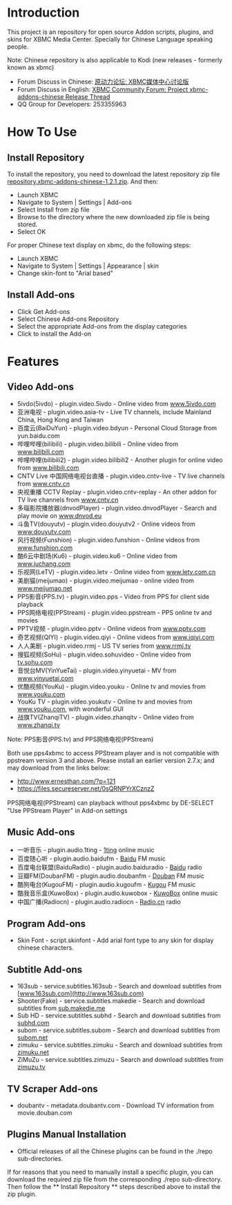 # Introduction

This project is an repository for open source Addon scripts, plugins, and skins for XBMC Media Center. Specially for Chinese Language speaking people.

Note: Chinese repository is also applicable to Kodi (new releases - formerly known as xbmc)

* Forum Discuss in Chinese: [原动力论坛: XBMC媒体中心讨论版][1]
* Forum Discuss in English: [XBMC Community Forum: Project xbmc-addons-chinese Release Thread][2]
* QQ Group for Developers: 253355963

# How To Use

## Install Repository

To install the repository, you need to download the latest repository zip file [repository.xbmc-addons-chinese-1.2.1.zip][3]. And then:
* Launch XBMC
* Navigate to System | Settings | Add-ons
* Select Install from zip file
* Browse to the directory where the new downloaded zip file is being stored.
* Select OK

For proper Chinese text display on xbmc, do the following steps:
* Launch XBMC
* Navigate to System | Settings | Appearance | skin
* Change skin-font to "Arial based"

## Install Add-ons

* Click Get Add-ons
* Select Chinese Add-ons Repository
* Select the appropriate Add-ons from the display categories
* Click to install the Add-on

# Features

## Video Add-ons

* 5ivdo(5ivdo) - plugin.video.5ivdo - Online video from www.5ivdo.com
* 亚洲电视 - plugin.video.asia-tv - Live TV channels, include Mainland China, Hong Kong and Taiwan
* 百度云(BaiDuYun) - plugin.video.bdyun - Personal Cloud Storage from yun.baidu.com
* 哔哩哔哩(bilibili) - plugin.video.bilibili - Online video from www.bilibili.com
* 哔哩哔哩(bilibili2) - plugin.video.bilibili2 - Another plugin for online video from www.bilibili.com
* CNTV Live 中国网络电视台直播 - plugin.video.cntv-live - TV live channels from www.cntv.cn
* 央视重播 CCTV Replay - plugin.video.cntv-replay - An other addon for TV live channels from www.cntv.cn
* 多瑙影院播放器(dnvodPlayer) - plugin.video.dnvodPlayer - Search and play movie on www.dnvod.eu
* 斗鱼TV(douyutv) - plugin.video.douyutv2 - Online videos from www.douyutv.com
* 风行视频(Funshion) - plugin.video.funshion - Online videos from www.funshion.com
* 酷6云中剧场(Ku6) - plugin.video.ku6 - Online video from www.juchang.com
* 乐视网(LeTV) - plugin.video.letv - Online video from www.letv.com.cn
* 美剧猫(meijumao) - plugin.video.meijumao - online video from www.meijumao.net
* PPS影音(PPS.tv) - plugin.video.pps - Video from PPS for client side playback
* PPS网络电视(PPStream) - plugin.video.ppstream - PPS online tv and movies
* PPTV视频 - plugin.video.pptv - Online videos from www.pptv.com
* 奇艺视频(QIYI) - plugin.video.qiyi - Online videos from www.iqiyi.com
* 人人美剧 - plugin.video.rrmj - US TV series from www.rrmj.tv
* 搜狐视频(SoHu) - plugin.video.sohuvideo - Online video from [tv.sohu.com](http://tv.sohu.com/)
* 音悦台MV(YinYueTai) - plugin.video.yinyuetai - MV from www.yinyuetai.com
* 优酷视频(YouKu) - plugin.video.youku - Online tv and movies from www.youku.com
* YouKu TV - plugin.video.youkutv - Online tv and movies from www.youku.com, with wonderful GUI
* 战旗TV(ZhanqiTV) - plugin.video.zhanqitv - Online video from www.zhanqi.tv

Note: PPS影音(PPS.tv) and PPS网络电视(PPStream)

Both use pps4xbmc to access PPStream player and is not compatible with ppstream version 3 and above.
Please install an earlier version 2.7.x; and may download from the links below:
* http://www.ernesthan.com/?p=121
* https://files.secureserver.net/0sQRNPYrXCznzZ
 
PPS网络电视(PPStream) can playback without pps4xbmc by DE-SELECT "Use PPStream Player" in Add-on settings

## Music Add-ons

* 一听音乐 - plugin.audio.1ting - [1ting](http://www.1ting.com) online music
* 百度随心听 - plugin.audio.baidufm - [Baidu](http://fm.baidu.com) FM music
* 百度电台联盟(BaiduRadio) - plugin.audio.baiduradio - [Baidu](http://list.mp3.baidu.com/radio/iframe.html) radio
* 豆瓣FM(DoubanFM) - plugin.audio.doubanfm - [Douban](http://douban.fm/) FM music
* 酷狗电台(KugouFM) - plugin.audio.kugoufm - [Kugou](http://m.kugou.com) FM music
* 酷我音乐盒(KuwoBox) - plugin.audio.kuwobox - [KuwoBox](http://www.kuwo.cn/) online music
* 中国广播(Radiocn) - plugin.audio.radiocn - [Radio.cn](http://www.radio.cn/) radio

## Program Add-ons

* Skin Font - script.skinfont - Add arial font type to any skin for display chinese characters. 

## Subtitle Add-ons

* 163sub - service.subtitles.163sub - Search and download subtitles from [www.163sub.com](http://www.163sub.com)
* Shooter(Fake) - service.subtitles.makedie - Search and download subtitles from [sub.makedie.me](http://sub.makedie.me)
* Sub HD - service.subtitles.subhd - Search and download subtitles from [subhd.com](http://subhd.com)
* subom - service.subtitles.subom - Search and download subtitles from [subom.net](http://subom.net/)
* zimuku - service.subtitles.zimuku - Search and download subtitles from [zimuku.net](http://www.zimuku.net)
* ZiMuZu - service.subtitles.zimuzu - Search and download subtitles from [zimuzu.tv](http://www.zimuzu.tv)

## TV Scraper Add-ons

* doubantv - metadata.doubantv.com - Download TV information from movie.douban.com

## Plugins Manual Installation

* Official releases of all the Chinese plugins can be found in the ./repo sub-directories.

If for reasons that you need to manually install a specific plugin, you can download the required zip file from the corresponding ./repo sub-directory. Then follow the ** Install Repository ** steps described above to install the zip plugin. 

[1]: http://bbs.htpc1.com/forum-225-1.html
[2]: http://xbmc.org/forum/showthread.php?t=64250
[3]: https://github.com/taxigps/xbmc-addons-chinese/raw/master/repo/repository.xbmc-addons-chinese/repository.xbmc-addons-chinese-1.2.1.zip


